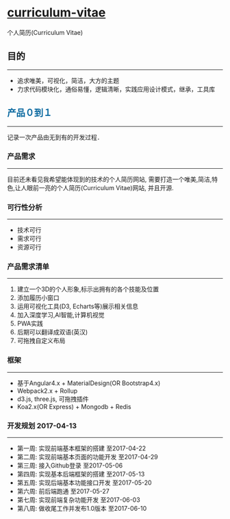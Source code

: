 # [curriculum-vitae](http://www.honeymorning.com)
个人简历(Curriculum Vitae)

## 目的
---
- 追求唯美，可视化，简洁，大方的主题
- 力求代码模块化，通俗易懂，逻辑清晰，实践应用设计模式，继承，工具库

## <font color=#07689f> 产品０到１</font>
---
记录一次产品由无到有的开发过程．

### 产品需求
---
目前还未看见我希望能体现到的技术的个人简历网站,
需要打造一个唯美,简洁,特色,让人眼前一亮的个人简历(Curriculum Vitae)网站,
并且开源.

### 可行性分析
---
- 技术可行
- 需求可行
- 资源可行

### 产品需求清单
---
1. 建立一个3D的个人形象,标示出拥有的各个技能及位置
2. 添加履历小窗口
3. 运用可视化工具(D3, Echarts等)展示相关信息
4. 加入深度学习,AI智能,计算机视觉
5. PWA实践
6. 后期可以翻译成双语(英汉)
7. 可拖拽自定义布局

### 框架
---
* 基于Angular4.x + MaterialDesign(OR Bootstrap4.x)
* Webpack2.x + Rollup
* d3.js, three.js, 可拖拽插件
* Koa2.x(OR Express) + Mongodb + Redis

### 开发规划 2017-04-13
---
- 第一周: 实现前端基本框架的搭建 至2017-04-22
- 第二周: 实现前端基本页面的功能开发 至2017-04-29
- 第三周: 接入Github登录 至2017-05-06
- 第四周: 实现基本后端框架的搭建 至2017-05-13
- 第五周: 实现后端基本功能接口开发 至2017-05-20
- 第六周: 前后端跑通 至2017-05-27
- 第七周: 实现前端复杂功能开发 至2017-06-03
- 第八周: 做收尾工作并发布1.0版本 至2017-06-10
